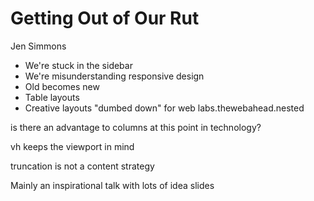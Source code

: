 Getting Out of Our Rut
======================

Jen Simmons

- We're stuck in the sidebar
- We're misunderstanding responsive design
- Old becomes new
- Table layouts
- Creative layouts "dumbed down" for web
labs.thewebahead.nested

is there an advantage to columns at this point in technology?

vh keeps the viewport in mind

truncation is not a content strategy

Mainly an inspirational talk with lots of idea slides
